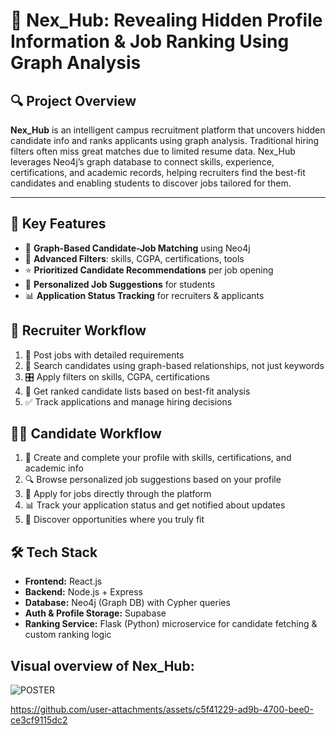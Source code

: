 # 🚀 Nex\_Hub: Revealing Hidden Profile Information & Job Ranking Using Graph Analysis

## 🔍 Project Overview

**Nex\_Hub** is an intelligent campus recruitment platform that uncovers hidden candidate info and ranks applicants using graph analysis. Traditional hiring filters often miss great matches due to limited resume data. Nex\_Hub leverages Neo4j’s graph database to connect skills, experience, certifications, and academic records, helping recruiters find the best-fit candidates and enabling students to discover jobs tailored for them.

---

## 🎯 Key Features

* 🔗 **Graph-Based Candidate-Job Matching** using Neo4j
* 🎯 **Advanced Filters**: skills, CGPA, certifications, tools
* ⭐ **Prioritized Candidate Recommendations** per job opening
* 🤝 **Personalized Job Suggestions** for students
* 📊 **Application Status Tracking** for recruiters & applicants

## 👔 Recruiter Workflow

1. 📢 Post jobs with detailed requirements
2. 🔎 Search candidates using graph-based relationships, not just keywords
3. 🎛️ Apply filters on skills, CGPA, certifications
4. 🥇 Get ranked candidate lists based on best-fit analysis
5. ✅ Track applications and manage hiring decisions

## 👩‍💼 Candidate Workflow

1. 📝 Create and complete your profile with skills, certifications, and academic info
2. 🔍 Browse personalized job suggestions based on your profile
3. 📄 Apply for jobs directly through the platform
4. 📊 Track your application status and get notified about updates
5. 🤝 Discover opportunities where you truly fit

## 🛠️ Tech Stack

* **Frontend:** React.js
* **Backend:** Node.js + Express
* **Database:** Neo4j (Graph DB) with Cypher queries
* **Auth & Profile Storage:** Supabase
* **Ranking Service:** Flask (Python) microservice for candidate fetching & custom ranking logic

## Visual overview of Nex_Hub:
![POSTER](https://github.com/user-attachments/assets/6ec94fb0-29b0-44f5-b9cc-7207e668beb5)

 
https://github.com/user-attachments/assets/c5f41229-ad9b-4700-bee0-ce3cf9115dc2

